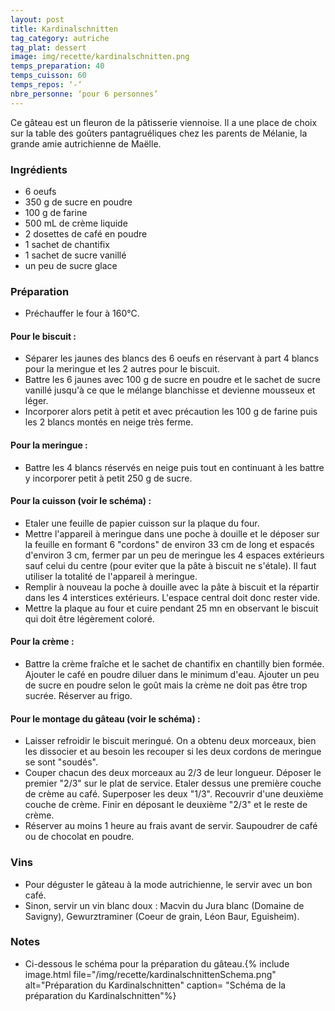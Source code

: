 ```yaml
---
layout: post
title: Kardinalschnitten
tag_category: autriche
tag_plat: dessert
image: img/recette/kardinalschnitten.png
temps_preparation: 40
temps_cuisson: 60
temps_repos: ‘-‘
nbre_personne: ‘pour 6 personnes’
---
```

Ce gâteau est un fleuron de la pâtisserie viennoise. Il a une place de choix sur la table des goûters pantagruéliques chez les parents de Mélanie, la grande amie autrichienne de Maëlle.

### Ingrédients
* 6 oeufs
* 350 g de sucre en poudre
* 100 g de farine
* 500 mL de crème liquide
* 2 dosettes de café en poudre
* 1 sachet de chantifix
* 1 sachet de sucre vanillé
* un peu de sucre glace

### Préparation
* Préchauffer le four à 160°C.

#### Pour le biscuit :
* Séparer les jaunes des blancs des 6 oeufs en réservant à part 4 blancs pour la meringue et les 2 autres pour le biscuit.
* Battre les 6 jaunes avec 100 g de sucre en poudre et le sachet de sucre vanillé jusqu'à ce que le mélange blanchisse et devienne mousseux et léger.
* Incorporer alors petit à petit et avec précaution les 100 g de farine puis les 2 blancs montés en neige très ferme.

#### Pour la meringue :
* Battre les 4 blancs réservés en neige puis tout en continuant à les battre y incorporer petit à petit 250 g de sucre.

#### Pour la cuisson (voir le schéma) :
* Etaler une feuille de papier cuisson sur la plaque du four.
* Mettre l'appareil à meringue dans une poche à douille et le déposer sur la feuille en formant 6 "cordons" de environ 33 cm de long et espacés d'environ 3 cm, fermer par un peu de meringue les 4 espaces extérieurs sauf celui du centre (pour eviter que la pâte à biscuit ne s'étale). Il faut utiliser la totalité de l'appareil à meringue.
* Remplir à nouveau la poche à douille avec la pâte à biscuit et la répartir dans les 4 interstices extérieurs. L'espace central doit donc rester vide.
* Mettre la plaque au four et cuire pendant 25 mn en observant le biscuit qui doit être légèrement coloré.

#### Pour la crème :
* Battre la crème fraîche et le sachet de chantifix en chantilly bien formée. Ajouter le café en poudre diluer dans le minimum d'eau. Ajouter un peu de sucre en poudre selon le goût mais la crème ne doit pas être trop sucrée. Réserver au frigo.

#### Pour le montage du gâteau (voir le schéma) :
* Laisser refroidir le biscuit meringué. On a obtenu deux morceaux, bien les dissocier et au besoin les recouper si les deux cordons de meringue se sont "soudés".
* Couper chacun des deux morceaux au 2/3 de leur longueur. Déposer le premier "2/3" sur le plat de service. Etaler dessus une première couche de crème au café. Superposer les deux "1/3". Recouvrir d'une deuxième couche de crème. Finir en déposant le deuxième "2/3" et le reste de crème.
* Réserver au moins 1 heure au frais avant de servir. Saupoudrer de café ou de chocolat en poudre.

### Vins
* Pour déguster le gâteau à la mode autrichienne, le servir avec un bon café.
* Sinon, servir un vin blanc doux : Macvin du Jura blanc (Domaine de Savigny), Gewurztraminer (Coeur de grain, Léon Baur, Eguisheim).  

### Notes
* Ci-dessous le schéma pour la préparation du gâteau.{% include image.html file="/img/recette/kardinalschnittenSchema.png" alt="Préparation du Kardinalschnitten" caption= "Schéma de la préparation du Kardinalschnitten"%}

